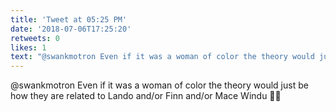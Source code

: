 ```yaml
---
title: 'Tweet at 05:25 PM'
date: '2018-07-06T17:25:20'
retweets: 0
likes: 1
text: "@swankmotron Even if it was a woman of color the theory would just be how they are related to Lando and/or Finn and/or Mace Windu 🤷‍♂️"
---
```

@swankmotron Even if it was a woman of color the theory would just be how they are related to Lando and/or Finn and/or Mace Windu 🤷‍♂️